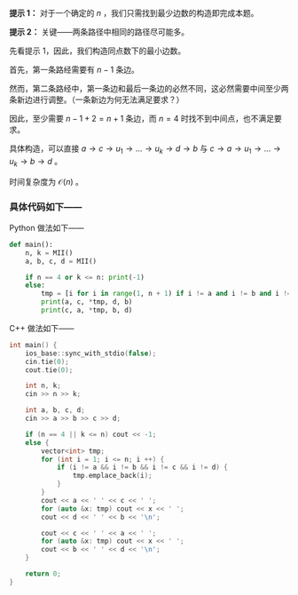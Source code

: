 **提示 1：** 对于一个确定的 $n$ ，我们只需找到最少边数的构造即完成本题。

**提示 2：** 关键——两条路径中相同的路径尽可能多。

先看提示 1，因此，我们构造同点数下的最小边数。

首先，第一条路经需要有 $n-1$ 条边。

然而，第二条路经中，第一条边和最后一条边的必然不同，这必然需要中间至少两条新边进行调整。（一条新边为何无法满足要求？）

因此，至少需要 $n-1+2=n+1$ 条边，而 $n=4$ 时找不到中间点，也不满足要求。

具体构造，可以直接 $a\to c\to u_1\to\dots\to u_k\to d\to b$ 与 $c\to a\to u_1\to\dots\to u_k\to b\to d$ 。

时间复杂度为 $\mathcal{O}(n)$ 。

### 具体代码如下——

Python 做法如下——

```Python []
def main():
    n, k = MII()
    a, b, c, d = MII()

    if n == 4 or k <= n: print(-1)
    else:
        tmp = [i for i in range(1, n + 1) if i != a and i != b and i != c and i != d]
        print(a, c, *tmp, d, b)
        print(c, a, *tmp, b, d)
```

C++ 做法如下——

```cpp []
int main() {
    ios_base::sync_with_stdio(false);
    cin.tie(0);
    cout.tie(0);

    int n, k;
    cin >> n >> k;

    int a, b, c, d;
    cin >> a >> b >> c >> d;

    if (n == 4 || k <= n) cout << -1;
    else {
        vector<int> tmp;
        for (int i = 1; i <= n; i ++) {
            if (i != a && i != b && i != c && i != d) {
                tmp.emplace_back(i);
            }
        }
        cout << a << ' ' << c << ' ';
        for (auto &x: tmp) cout << x << ' ';
        cout << d << ' ' << b << '\n';

        cout << c << ' ' << a << ' ';
        for (auto &x: tmp) cout << x << ' ';
        cout << b << ' ' << d << '\n';
    }

    return 0;
}
```